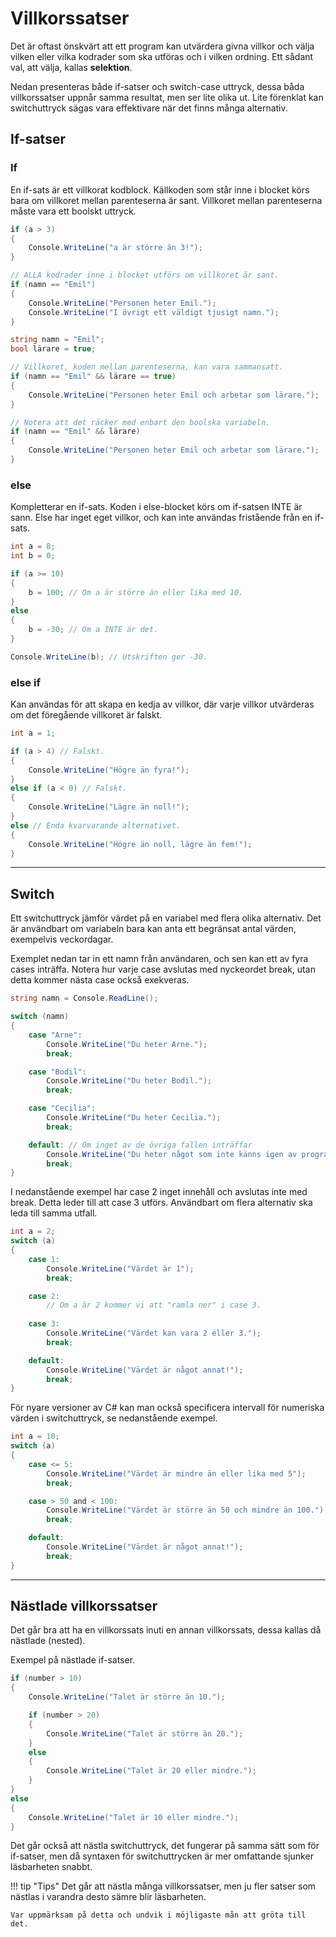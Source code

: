 # Villkorssatser

Det är oftast önskvärt att ett program kan utvärdera givna villkor och välja vilken eller vilka kodrader som ska utföras och i vilken ordning. Ett sådant val, att välja, kallas **selektion**.

Nedan presenteras både if-satser och switch-case uttryck, dessa båda villkorssatser uppnår samma resultat, men ser lite olika ut. Lite förenklat kan switchuttryck sägas vara effektivare när det finns många alternativ. 

## If-satser
### If
En if-sats är ett villkorat kodblock. Källkoden som står inne i blocket körs bara om villkoret mellan parenteserna är sant. Villkoret mellan parenteserna måste vara ett boolskt uttryck.

```csharp
if (a > 3)
{
    Console.WriteLine("a är större än 3!");
}

// ALLA kodrader inne i blocket utförs om villkoret är sant.
if (namn == "Emil")
{
    Console.WriteLine("Personen heter Emil.");
    Console.WriteLine("I övrigt ett väldigt tjusigt namn.");
}
```

```csharp
string namn = "Emil";
bool lärare = true;

// Villkoret, koden mellan parenteserna, kan vara sammansatt.
if (namn == "Emil" && lärare == true)
{
    Console.WriteLine("Personen heter Emil och arbetar som lärare.");
}

// Notera att det räcker med enbart den boolska variabeln. 
if (namn == "Emil" && lärare) 
{
    Console.WriteLine("Personen heter Emil och arbetar som lärare.");
}
```
### else
Kompletterar en if-sats. Koden i else-blocket körs om if-satsen INTE är sann. Else har inget eget villkor, och kan inte användas fristående från en if-sats.
```csharp
int a = 8;
int b = 0;

if (a >= 10)
{
    b = 100; // Om a är större än eller lika med 10.
}
else
{
    b = -30; // Om a INTE är det.
}

Console.WriteLine(b); // Utskriften ger -30.
```
### else if
Kan användas för att skapa en kedja av villkor, där varje villkor utvärderas om det föregående villkoret är falskt.
```csharp
int a = 1;

if (a > 4) // Falskt.
{
    Console.WriteLine("Högre än fyra!");
}
else if (a < 0) // Falskt.
{
    Console.WriteLine("Lägre än noll!");
}
else // Enda kvarvarande alternativet.
{
    Console.WriteLine("Högre än noll, lägre än fem!");
}
```

---


## Switch
Ett switchuttryck jämför värdet på en variabel med flera olika alternativ. Det är användbart om variabeln bara kan anta ett begränsat antal värden, exempelvis veckordagar.

Exemplet nedan tar in ett namn från användaren, och sen kan ett av fyra cases inträffa. Notera hur varje case avslutas med nyckeordet break, utan detta kommer nästa case också exekveras.
```csharp
string namn = Console.ReadLine();

switch (namn)
{
    case "Arne":
        Console.WriteLine("Du heter Arne.");
        break;

    case "Bodil":
        Console.WriteLine("Du heter Bodil.");
        break;

    case "Cecilia":
        Console.WriteLine("Du heter Cecilia.");
        break;

    default: // Om inget av de övriga fallen inträffar
        Console.WriteLine("Du heter något som inte känns igen av programmet.");
        break;
}
```




I nedanstående exempel har case 2 inget innehåll och avslutas inte med break. Detta leder till att case 3 utförs. Användbart om flera alternativ ska leda till samma utfall.
```csharp
int a = 2;
switch (a)
{
    case 1:
        Console.WriteLine("Värdet är 1");
        break;

    case 2:
		// Om a är 2 kommer vi att "ramla ner" i case 3.
		
    case 3:
        Console.WriteLine("Värdet kan vara 2 eller 3.");
        break;

    default: 
	    Console.WriteLine("Värdet är något annat!");
        break;
}
```

För nyare versioner av C# kan man också specificera intervall för numeriska värden i switchuttryck, se nedanstående exempel.
```csharp
int a = 10;
switch (a)
{
    case <= 5:
        Console.WriteLine("Värdet är mindre än eller lika med 5");
        break;

    case > 50 and < 100:
        Console.WriteLine("Värdet är större än 50 och mindre än 100.");
        break;

    default:
        Console.WriteLine("Värdet är något annat!");
        break;
}
```

---

## Nästlade villkorssatser
Det går bra att ha en villkorssats inuti en annan villkorssats, dessa kallas då nästlade (nested). 

Exempel på nästlade if-satser.
```csharp
if (number > 10)
{
    Console.WriteLine("Talet är större än 10.");

    if (number > 20)
    {
        Console.WriteLine("Talet är större än 20.");
    }
    else
    {
        Console.WriteLine("Talet är 20 eller mindre.");
    }
}
else
{
    Console.WriteLine("Talet är 10 eller mindre.");
}
```



Det går också att nästla switchuttryck, det fungerar på samma sätt som för if-satser, men då syntaxen för switchuttrycken är mer omfattande sjunker läsbarheten snabbt.



!!! tip "Tips"
    Det går att nästla många villkorssatser, men ju fler satser som nästlas i varandra desto sämre blir läsbarheten. 

    Var uppmärksam på detta och undvik i möjligaste mån att gröta till det.


